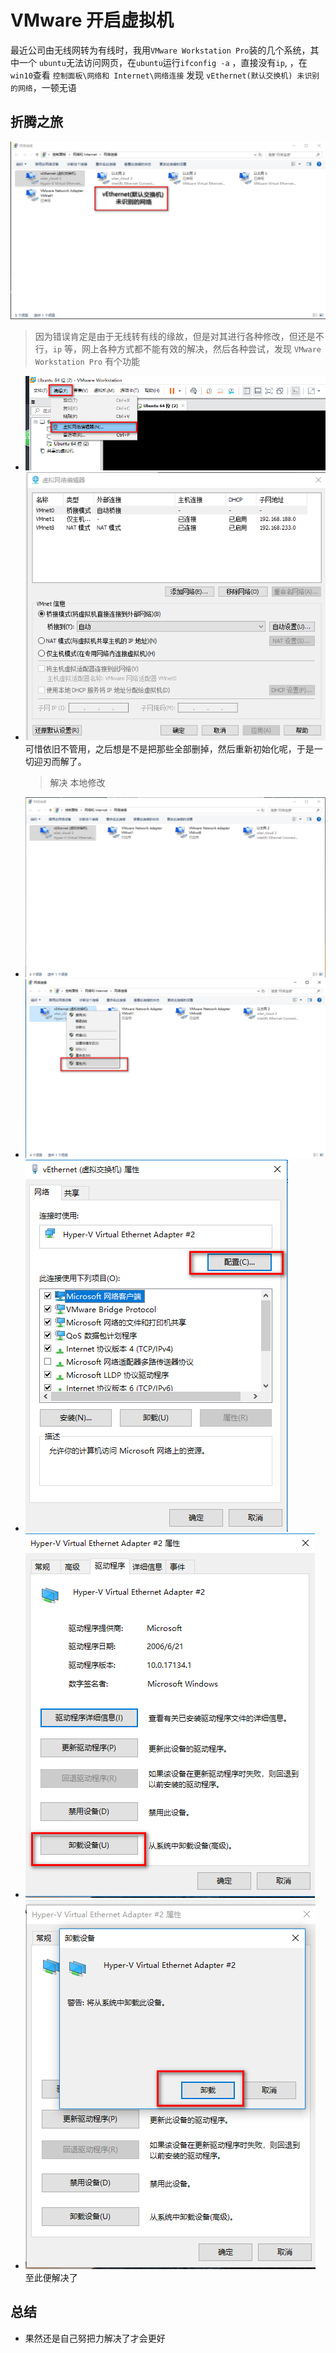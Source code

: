 # VMware 开启虚拟机

最近公司由无线网转为有线时，我用`VMware Workstation Pro`装的几个系统，其中一个 `ubuntu`无法访问网页，在`ubuntu`运行`ifconfig -a` ，直接没有`ip`,
，在`win10`查看 `控制面板\网络和 Internet\网络连接` 发现 `vEthernet(默认交换机) 未识别的网络`，一顿无语

## 折腾之旅

![错误显示](./../images/vm/vm1.png)

> 因为错误肯定是由于无线转有线的缘故，但是对其进行各种修改，但还是不行，`ip` 等，网上各种方式都不能有效的解决，然后各种尝试，发现 `VMware Workstation Pro` 有个功能

- ![VMware](./../images/vm/vm2.png)
- ![VMware](./../images/vm/vm3.png)
  可惜依旧不管用，之后想是不是把那些全部删掉，然后重新初始化呢，于是一切迎刃而解了。
  > 解决 本地修改
- ![第一步](./../images/vm/1.png)
- ![第二步](./../images/vm/2.png)
- ![第三步](./../images/vm/3.png)
- ![第四步](./../images/vm/4.png)
- ![第五步](./../images/vm/5.png)
  至此便解决了

## 总结

- 果然还是自己努把力解决了才会更好
